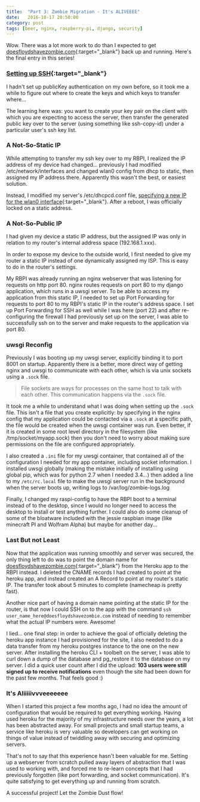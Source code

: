 ```yaml
---
title:  "Part 3: Zombie Migration - It's ALIVEEEE"
date:   2016-10-17 20:50:00
category: post
tags: [beer, nginx, raspberry-pi, django, security]
---
```


Wow. There was a lot more work to do than I expected to get [doesfloydshavezombie.com][zombie]{:target="_blank"} back up and running. Here's the final entry in this series!

### [Setting up SSH][ssh]{:target="_blank"}

I hadn't set up publicKey authentication on my own before, so it took me a while to figure out where to create the keys and which keys to transfer where...

The learning here was: you want to create your key pair on the client with which you are expecting to access the server, then transfer the generated public key over to the server (using something like ssh-copy-id) under a particular user's ssh key list.

### A Not-So-Static IP

While attempting to transfer my ssh key over to my RBPI, I realized the IP address of my device had changed... previously I had modified /etc/network/interfaces and changed wlan0 config from dhcp to static, then assigned my IP address there. Apparently this wasn't the best, or easiest solution.

Instead, I modified my server's /etc/dhcpcd.conf file, [specifying a new IP for the wlan0 interface][static]{:target="_blank"}. After a reboot, I was officially locked on a static address.

### A Not-So-Public IP

I had given my device a static IP address, but the assigned IP was only in relation to my router's internal address space (192.168.1.xxx).

In order to expose my device to the outside world, I first needed to give my router a static IP instead of one dynamically assigned my ISP. This is easy to do in the router's settings.

My RBPI was already running an nginx webserver that was listening for requests on http port 80. nginx routes requests on port 80 to my django application, which runs in a uwsgi server. To be able to access my application from this static IP, I needed to set up Port Forwarding for requests to port 80 to my RBPI's static IP in the router's address space. I set up Port Forwarding for SSH as well while I was here (port 22) and after re-configuring the firewall I had previously set up on the server, I was able to successfully ssh on to the server and make requests to the application via port 80.

### uwsgi Reconfig

Previously I was booting up my uwsgi server, explicitly binding it to port 8001 on startup. Apparently there is a better, more direct way of getting nginx and uwsgi to communicate with each other, which is via unix sockets using a `.sock` file.

 > File sockets are ways for processes on the same host to talk with each other. This communication happens via the `.sock` file.

It took me a while to understand what I was doing when setting up the `.sock` file. This isn't a file that you create explicitly: by specifying in the nginx config that my application could be contacted via a `.sock` at a specific path, the file would be created when the uwsgi container was run. Even better, if it is created in some root level directory in the filesystem (like /tmp/socket/myapp.sock) then you don't need to worry about making sure permissions on the file are configured appropriately.

I also created a `.ini` file for my uwsgi container, that contained all of the configuration I needed for my app container, including socket information. I installed uwsgi globally (making the mistake initially of installing using global pip, which was for python 2.7 when I needed 3.4...) then added a line to my `/etc/rc.local` file to make the uwsgi server run in the background when the server boots up, writing logs to /var/log/zombie-logs.log

Finally, I changed my raspi-config to have the RBPI boot to a terminal instead of to the desktop, since I would no longer need to access the desktop to install or test anything further. I could also do some cleanup of some of the bloatware included with the jessie raspbian image (like minecraft PI and Wolfram Alpha) but maybe for another day...

### Last But not Least

Now that the application was running smoothly and server was secured, the only thing left to do was to point the domain name for [doesfloydshavezombie.com][zombie]{:target="_blank"} from the Heroku app to the RBPI instead. I deleted the CNAME records I had created to point at the heroku app, and instead created an A Record to point at my router's static IP. The transfer took about 5 minutes to complete (namecheap is pretty fast).

Another nice part of having a domain name pointing at the static IP for the router, is that now I could SSH on to the app with the command `ssh user_name_here@doesfloydshavezombie.com` instead of needing to remember what the actual IP numbers were. Awesome!

I lied... one final step: in order to achieve the goal of officially deleting the heroku app instance I had provisioned for the site, I also needed to do a data transfer from my heroku postgres instance to the one on the new server. After installing the heroku CLI + toolbelt on the server, I was able to curl down a dump of the database and pg_restore it to the database on my server. I did a quick user count after I did the upload: **103 users were still signed up to receive notifications** even though the site had been down for the past few months. That feels good :)

### It's Aliiiiivvveeeeeee

When I started this project a few months ago, I had no idea the amount of configuration that would be required to get everything working. Having used heroku for the majority of my infrastructure needs over the years, a lot has been abstracted away. For small projects and small startup teams, a service like heroku is very valuable so developers can get working on things of value instead of twiddling away with securing and optimizing servers.

That's not to say that this experience hasn't been valuable for me. Setting up a webserver from scratch pulled away layers of abstraction that I was used to working with, and forced me to re-learn concepts that I had previously forgotten (like port forwarding, and socket communication). It's quite satisfying to get everything up and running from scratch.

A successful project! Let the Zombie Dust flow!

[zombie]: doesfloydshavezombie.com
[ssh]: https://www.digitalocean.com/community/tutorials/how-to-set-up-ssh-keys--2
[static]: https://www.modmypi.com/blog/how-to-give-your-raspberry-pi-a-static-ip-address-update


